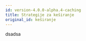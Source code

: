 ```yaml
---
id: version-4.0.0-alpha.4-caching
title: Strategije za keširanje
original_id: keširanje
---
```

dsadsa